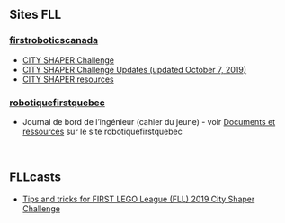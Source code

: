 ## Sites FLL

### [firstroboticscanada](https://www.firstroboticscanada.org/fll/)
* [CITY SHAPER Challenge](https://firstinspiresst01.blob.core.windows.net/fll/2020/city-shaper-challenge.pdf)
* [CITY SHAPER Challenge Updates (updated October 7, 2019)](https://firstinspiresst01.blob.core.windows.net/fll/2020/city-shaper-challenge-updates.pdf)
* [CITY SHAPER resources](https://www.firstinspires.org/resource-library/fll/challenge-and-resources)

### [robotiquefirstquebec](https://robotiquefirstquebec.org/fll/)
* Journal de bord de l’ingénieur (cahier du jeune)  - voir [Documents et ressources](https://robotiquefirstquebec.org/fll/defi-documentation/) sur le site robotiquefirstquebec

<br>

## FLLcasts
* [Tips and tricks for FIRST LEGO League (FLL) 2019 City Shaper Challenge](https://www.fllcasts.com/competitions/first-lego-league/2019-city-shaper-challenge/tips-and-tricks-fll-2019)
